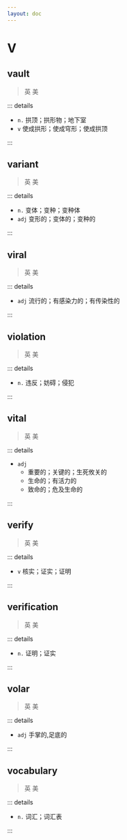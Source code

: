 ```yaml
---
layout: doc
---
```


# V

## vault
> 英 <Phonetic word="vault" lang="en-GB" phonetic="/vɔːlt/"/>
> 美 <Phonetic word="vault" lang="en-US" phonetic="/vɔːlt/"/>

::: details

- `n.` 拱顶；拱形物；地下室
- `v` 使成拱形；使成穹形；使成拱顶

:::

## variant
> 英 <Phonetic word="variant" lang="en-GB" phonetic="/'værɪənt/"/>
> 美 <Phonetic word="variant" lang="en-US" phonetic="/'værɪənt/"/>

::: details

- `n.` 变体；变种；变种体
- `adj` 变形的；变体的；变种的

:::

## viral
> 英 <Phonetic word="viral" lang="en-GB" phonetic="/ˈvaɪrəl/"/>
> 美 <Phonetic word="viral" lang="en-US" phonetic="/ˈvaɪrəl/"/>

::: details

- `adj` 流行的；有感染力的；有传染性的

:::

## violation
> 英 <Phonetic word="violation" lang="en-GB" phonetic="/ˌvaɪəˈleɪʃn/"/>
> 美 <Phonetic word="violation" lang="en-US" phonetic="/ˌvaɪəˈleɪʃn/"/>

::: details

- `n.` 违反；妨碍；侵犯

:::

## vital
> 英 <Phonetic word="vital" lang="en-GB" phonetic="/'vaɪtl/"/>
> 美 <Phonetic word="vital" lang="en-US" phonetic="/'vaɪtl/"/>

::: details

- `adj`     
    * 重要的；关键的；生死攸关的
    * 生命的；有活力的
    * 致命的；危及生命的

:::

## verify
> 英 <Phonetic word="verify" lang="en-GB" phonetic="/'verɪfaɪ/"/>
> 美 <Phonetic word="verify" lang="en-US" phonetic="/'vɛrɪfaɪ/"/>

::: details

- `v` 核实；证实；证明

:::

## verification
> 英 <Phonetic word="verification" lang="en-GB" phonetic="/və'rɪfɪkeɪʃn/"/>
> 美 <Phonetic word="verification" lang="en-US" phonetic="/vərɪ'fɪkeɪʃn/"/>

::: details

- `n.` 证明；证实

:::

## volar
> 英 <Phonetic word="volar" lang="en-GB" phonetic="/'vəʊlə/"/>
> 美 <Phonetic word="volar" lang="en-US" phonetic="/'volɚ/"/>

::: details

- `adj` 手掌的,足底的

:::

## vocabulary
> 英 <Phonetic word="vocabulary" lang="en-GB" phonetic="/vəʊkə'bæləti/"/>
> 美 <Phonetic word="vocabulary" lang="en-US" phonetic="/vəʊkə'bæləti/"/>

::: details

- `n.` 词汇；词汇表

:::